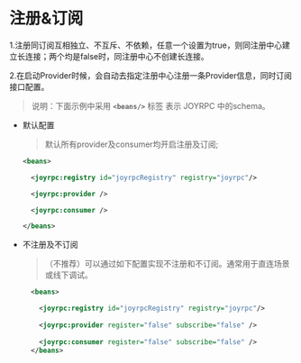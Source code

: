 注册&订阅
==

1.注册同订阅互相独立、不互斥、不依赖，任意一个设置为true，则同注册中心建立长连接；两个均是false时，同注册中心不创建长连接。

2.在启动Provider时候，会自动去指定注册中心注册一条Provider信息，同时订阅接口配置。

>说明：下面示例中采用  **`<beans/>`** 标签 表示 JOYRPC 中的schema。

- 默认配置

  >默认所有provider及consumer均开启注册及订阅; 

  ```xml
  <beans>

    <joyrpc:registry id="joyrpcRegistry" registry="joyrpc"/>
  
    <joyrpc:provider />
  
    <joyrpc:consumer />
  
  </beans>
  
  ```

- 不注册及不订阅

  >（不推荐）可以通过如下配置实现不注册和不订阅。通常用于直连场景或线下调试。

  ```xml
    <beans>
  
      <joyrpc:registry id="joyrpcRegistry" registry="joyrpc"/>
    
      <joyrpc:provider register="false" subscribe="false" />
    
      <joyrpc:consumer register="false" subscribe="false" />
    </beans>
  ```